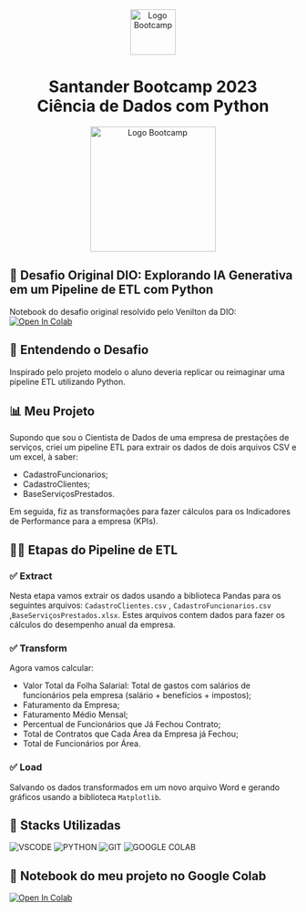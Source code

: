 <div align="center">
<img src="https://hermes.digitalinnovation.one/assets/diome/logo-full.svg" alt="Logo Bootcamp" width="80">
<h1>Santander Bootcamp 2023 <br> Ciência de Dados com Python</h1>
<img src="https://hermes.dio.me/tracks/03253ff0-95b9-4904-84e7-2063e9d6cb26.png" alt="Logo Bootcamp" width="220">
</div>

##  :brain: Desafio Original DIO: Explorando IA Generativa em um Pipeline de ETL com Python
Notebook do desafio original resolvido pelo Venilton da DIO:
<a target="_blank" href="https://colab.research.google.com/drive/1SF_Q3AybFPozCcoFBptDSFbMk-6IVGF-?usp=sharing#scrollTo=k5fA5OrXt1a3">
  <img src="https://colab.research.google.com/assets/colab-badge.svg" alt="Open In Colab"/>
</a>

## :rocket: Entendendo o Desafio
Inspirado pelo projeto modelo o aluno deveria replicar ou reimaginar uma pipeline ETL utilizando Python.

## :bar_chart: Meu Projeto 
Supondo que sou o Cientista de Dados de uma empresa de prestações de serviços, criei um pipeline ETL para extrair os dados de dois arquivos CSV e um excel, à saber:
- CadastroFuncionarios;
- CadastroClientes;
- BaseServiçosPrestados.

Em seguida, fiz as transformações  para fazer cálculos para os Indicadores de Performance para a empresa (KPIs).


## :technologist: Etapas do Pipeline de ETL
### :white_check_mark: Extract
Nesta etapa vamos extrair os dados usando a biblioteca Pandas para os seguintes arquivos:  `CadastroClientes.csv` , `CadastroFuncionarios.csv` ,`BaseServiçosPrestados.xlsx`. 
Estes arquivos contem dados para fazer os cálculos do desempenho anual da empresa.


### :white_check_mark: Transform
Agora vamos calcular:
- Valor Total da Folha Salarial: Total de gastos com salários de funcionários pela empresa (salário + benefícios + impostos);
- Faturamento da Empresa;
- Faturamento Médio Mensal;
- Percentual de Funcionários que Já Fechou Contrato;
- Total de Contratos que Cada Área da Empresa já Fechou;
- Total de Funcionários por Área.

### :white_check_mark: Load
 Salvando os dados transformados em um novo arquivo Word e gerando gráficos usando a biblioteca `Matplotlib`.
 

## :battery: Stacks Utilizadas
![VSCODE](https://img.shields.io/badge/Visual%20Studio%20Code-007ACC.svg?style=for-the-badge&logo=Visual-Studio-Code&logoColor=white)
![PYTHON](https://img.shields.io/badge/Python-3776AB.svg?style=for-the-badge&logo=Python&logoColor=white)
![GIT](https://img.shields.io/badge/Git-F05032.svg?style=for-the-badge&logo=Git&logoColor=white)
![GOOGLE COLAB](https://img.shields.io/badge/Google%20Colab-F9AB00.svg?style=for-the-badge&logo=Google-Colab&logoColor=white)

## :notebook_with_decorative_cover:	 Notebook do meu projeto no Google Colab
<a target="_blank" href="https://colab.research.google.com/drive/1P6DtQRnATGyszwpsfte9WOG0znzKoqOT?usp=sharing">
  <img src="https://colab.research.google.com/assets/colab-badge.svg" alt="Open In Colab"/>
</a>
